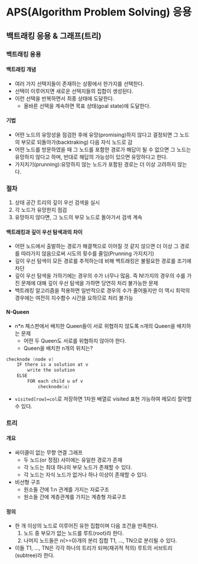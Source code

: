﻿# APS(Algorithm Problem Solving) 응용

## 백트래킹 응용 & 그래프(트리)

### 백트래킹 응용

#### 백트래킹 개념

- 여러 가지 선택지들이 존재하는 상황에서 한가지를 선택한다.
- 선택이 이루어지면 새로운 선택지들의 집합이 생성된다.
- 이런 선택을 반복하면서 최종 상태에 도달한다.
  - 올바른 선택을 계속하면 목표 상태(goal state)에 도달한다.

#### 기법

- 어떤 노드의 유망성을 점검한 후에 유망(promising)하지 않다고 결정되면 그 노드의 부모로 되돌아가(backtraking) 다음 자식 노드로 감
- 어떤 노드를 방문하였을 때 그 노드를 포함한 경로가 해답이 될 수 없으면 그 노드는 유망하지 않다고 하며, 반대로 해답의 가능성이 있으면 유망하다고 한다.
- 가지치기(prunning):유망하지 않는 노드가 포함된 경로는 더 이상 고려하지 않는다.

### 절차

1. 상태 공간 트리의 깊이 우선 검색을 실시
2. 각 노드가 유망한지 점검
3. 유망하지 않다면, 그 노드의 부모 노드로 돌아가서 검색 계속

#### 백트래킹과 깊이 우선 탐색과의 차이

- 어떤 노드에서 출발하는 경로가 해결책으로 이어질 것 같지 않으면 더 이상 그 경로를 따라가지 않음으로써 시도의 횟수를 줄임(Prunning 가지치기)
- 깊이 우선 탐색이 모든 경로를 추적하는데 비해 백트래킹은 불필요한 경로를 조기에 차단
- 깊이 우선 탐색을 가하기에는 경우의 수가 너무나 많음. 즉 N!가지의 경우의 수를 가진 문제에 대해 깊이 우선 탐색을 가하면 당연히 처리 불가능한 문제
- 백트래킹 알고리즘을 적용하면 일반적으로 경우의 수가 줄어들지만 이 역시 최악의 경우에는 여전히 지수함수 시간을 요하므로 처리 불가능

#### N-Queen

- n\*n 체스판에서 배치한 Queen들이 서로 위협하지 않도록 n개의 Queen을 배치하는 문제
  - 어떤 두 Queen도 서로를 위협하지 않아야 한다.
  - Queen을 배치한 n개의 위치는?

```c++
checknode (node v)
    IF there is a solution at v
        write the solution
    ELSE
        FOR each child u of v
            checknode(u)
```

- `visited[row]=col`로 저장하면 1차원 배열로 visited 표현 가능하여 메모리 절약할 수 있다.

### 트리

#### 개요

- 싸이클이 없는 무향 연결 그래프
  - 두 노드(or 정점) 사이에는 유일한 경로가 존재
  - 각 노드는 최대 하나의 부모 노드가 존재할 수 있다.
  - 각 노드는 자식 노드가 없거나 하나 이상이 존재할 수 있다.
- 비선형 구조
  - 원소들 간에 1:n 관계를 가지는 자료구조
  - 원소들 간에 계층관계를 가지는 계층형 자료구조

#### 정의

- 한 개 이상의 노드로 이루어진 유한 집합이며 다음 조건을 만족한다.
  1. 노드 중 부모가 없는 노드를 루트(root)라 한다.
  2. 나머지 노드들은 n(>=0)개의 분리 집합 T1, ..., TN으로 분리될 수 있다.
- 이들 T1, ..., TN은 각각 하나의 트리가 되며(재귀적 적의) 루트의 서브트리(subtree)라 한다.
